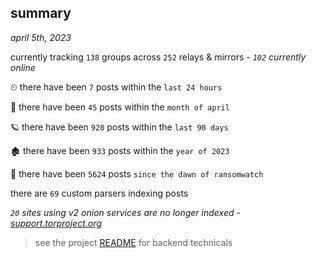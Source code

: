 
## summary
_april 5th, 2023_

currently tracking `138` groups across `252` relays & mirrors - _`102` currently online_

⏲ there have been `7` posts within the `last 24 hours`

🦈 there have been `45` posts within the `month of april`

🪐 there have been `920` posts within the `last 90 days`

🏚 there have been `933` posts within the `year of 2023`

🦕 there have been `5624` posts `since the dawn of ransomwatch`

there are `69` custom parsers indexing posts

_`20` sites using v2 onion services are no longer indexed - [support.torproject.org](https://support.torproject.org/onionservices/v2-deprecation/)_

> see the project [README](https://github.com/joshhighet/ransomwatch#ransomwatch--) for backend technicals
